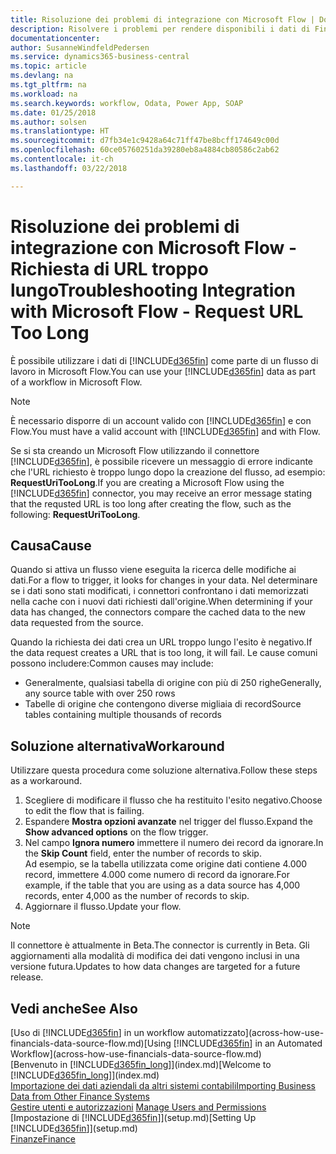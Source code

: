 ```yaml
---
title: Risoluzione dei problemi di integrazione con Microsoft Flow | Documenti Microsoft
description: Risolvere i problemi per rendere disponibili i dati di Financials come origine dati e specificare un URL OData dei service Web per creare un workflow automatizzato.
documentationcenter: 
author: SusanneWindfeldPedersen
ms.service: dynamics365-business-central
ms.topic: article
ms.devlang: na
ms.tgt_pltfrm: na
ms.workload: na
ms.search.keywords: workflow, Odata, Power App, SOAP
ms.date: 01/25/2018
ms.author: solsen
ms.translationtype: HT
ms.sourcegitcommit: d7fb34e1c9428a64c71ff47be8bcff174649c00d
ms.openlocfilehash: 60ce05760251da39280eb8a4884cb80586c2ab62
ms.contentlocale: it-ch
ms.lasthandoff: 03/22/2018

---
```

# <a name="troubleshooting-integration-with-microsoft-flow---request-url-too-long"></a><span data-ttu-id="52f61-103">Risoluzione dei problemi di integrazione con Microsoft Flow - Richiesta di URL troppo lungo</span><span class="sxs-lookup"><span data-stu-id="52f61-103">Troubleshooting Integration with Microsoft Flow - Request URL Too Long</span></span>
<span data-ttu-id="52f61-104">È possibile utilizzare i dati di [!INCLUDE[d365fin](includes/d365fin_md.md)] come parte di un flusso di lavoro in Microsoft Flow.</span><span class="sxs-lookup"><span data-stu-id="52f61-104">You can use your [!INCLUDE[d365fin](includes/d365fin_md.md)] data as part of a workflow in Microsoft Flow.</span></span>  

> [!NOTE]  
>   <span data-ttu-id="52f61-105">È necessario disporre di un account valido con [!INCLUDE[d365fin](includes/d365fin_md.md)] e con Flow.</span><span class="sxs-lookup"><span data-stu-id="52f61-105">You must have a valid account with [!INCLUDE[d365fin](includes/d365fin_md.md)] and with Flow.</span></span>  

<span data-ttu-id="52f61-106">Se si sta creando un Microsoft Flow utilizzando il connettore [!INCLUDE[d365fin](includes/d365fin_md.md)], è possibile ricevere un messaggio di errore indicante che l'URL richiesto è troppo lungo dopo la creazione del flusso, ad esempio: **RequestUriTooLong**.</span><span class="sxs-lookup"><span data-stu-id="52f61-106">If you are creating a Microsoft Flow using the [!INCLUDE[d365fin](includes/d365fin_md.md)] connector, you may receive an error message stating that the requsted URL is too long after creating the flow, such as the following: **RequestUriTooLong**.</span></span>

## <a name="cause"></a><span data-ttu-id="52f61-107">Causa</span><span class="sxs-lookup"><span data-stu-id="52f61-107">Cause</span></span>
<span data-ttu-id="52f61-108">Quando si attiva un flusso viene eseguita la ricerca delle modifiche ai dati.</span><span class="sxs-lookup"><span data-stu-id="52f61-108">For a flow to trigger, it looks for changes in your data.</span></span> <span data-ttu-id="52f61-109">Nel determinare se i dati sono stati modificati, i connettori confrontano i dati memorizzati nella cache con i nuovi dati richiesti dall'origine.</span><span class="sxs-lookup"><span data-stu-id="52f61-109">When determining if your data has changed, the connectors compare the cached data to the new data requested from the source.</span></span>  

<span data-ttu-id="52f61-110">Quando la richiesta dei dati crea un URL troppo lungo l'esito è negativo.</span><span class="sxs-lookup"><span data-stu-id="52f61-110">If the data request creates a URL that is too long, it will fail.</span></span> <span data-ttu-id="52f61-111">Le cause comuni possono includere:</span><span class="sxs-lookup"><span data-stu-id="52f61-111">Common causes may include:</span></span>
- <span data-ttu-id="52f61-112">Generalmente, qualsiasi tabella di origine con più di 250 righe</span><span class="sxs-lookup"><span data-stu-id="52f61-112">Generally, any source table with over 250 rows</span></span>
- <span data-ttu-id="52f61-113">Tabelle di origine che contengono diverse migliaia di record</span><span class="sxs-lookup"><span data-stu-id="52f61-113">Source tables containing multiple thousands of records</span></span>

## <a name="workaround"></a><span data-ttu-id="52f61-114">Soluzione alternativa</span><span class="sxs-lookup"><span data-stu-id="52f61-114">Workaround</span></span>
<span data-ttu-id="52f61-115">Utilizzare questa procedura come soluzione alternativa.</span><span class="sxs-lookup"><span data-stu-id="52f61-115">Follow these steps as a workaround.</span></span>
1. <span data-ttu-id="52f61-116">Scegliere di modificare il flusso che ha restituito l'esito negativo.</span><span class="sxs-lookup"><span data-stu-id="52f61-116">Choose to edit the flow that is failing.</span></span>
2. <span data-ttu-id="52f61-117">Espandere **Mostra opzioni avanzate** nel trigger del flusso.</span><span class="sxs-lookup"><span data-stu-id="52f61-117">Expand the **Show advanced options** on the flow trigger.</span></span>
3. <span data-ttu-id="52f61-118">Nel campo **Ignora numero** immettere il numero dei record da ignorare.</span><span class="sxs-lookup"><span data-stu-id="52f61-118">In the **Skip Count** field, enter the number of records to skip.</span></span>  
<span data-ttu-id="52f61-119">Ad esempio, se la tabella utilizzata come origine dati contiene 4.000 record, immettere 4.000 come numero di record da ignorare.</span><span class="sxs-lookup"><span data-stu-id="52f61-119">For example, if the table that you are using as a data source has 4,000 records, enter 4,000 as the number of records to skip.</span></span>
4. <span data-ttu-id="52f61-120">Aggiornare il flusso.</span><span class="sxs-lookup"><span data-stu-id="52f61-120">Update your flow.</span></span>

> [!NOTE]  
> <span data-ttu-id="52f61-121">Il connettore è attualmente in Beta.</span><span class="sxs-lookup"><span data-stu-id="52f61-121">The connector is currently in Beta.</span></span> <span data-ttu-id="52f61-122">Gli aggiornamenti alla modalità di modifica dei dati vengono inclusi in una versione futura.</span><span class="sxs-lookup"><span data-stu-id="52f61-122">Updates to how data changes are targeted for a future release.</span></span>


## <a name="see-also"></a><span data-ttu-id="52f61-123">Vedi anche</span><span class="sxs-lookup"><span data-stu-id="52f61-123">See Also</span></span>
<span data-ttu-id="52f61-124">[Uso di [!INCLUDE[d365fin](includes/d365fin_md.md)] in un workflow automatizzato](across-how-use-financials-data-source-flow.md)</span><span class="sxs-lookup"><span data-stu-id="52f61-124">[Using [!INCLUDE[d365fin](includes/d365fin_md.md)] in an Automated Workflow](across-how-use-financials-data-source-flow.md)</span></span>  
<span data-ttu-id="52f61-125">[Benvenuto in [!INCLUDE[d365fin_long](includes/d365fin_long_md.md)]](index.md)</span><span class="sxs-lookup"><span data-stu-id="52f61-125">[Welcome to [!INCLUDE[d365fin_long](includes/d365fin_long_md.md)]](index.md)</span></span>  
[<span data-ttu-id="52f61-126">Importazione dei dati aziendali da altri sistemi contabili</span><span class="sxs-lookup"><span data-stu-id="52f61-126">Importing Business Data from Other Finance Systems</span></span>](upload-data.md)  
<span data-ttu-id="52f61-127">[Gestire utenti e autorizzazioni](ui-how-users-permissions.md)  </span><span class="sxs-lookup"><span data-stu-id="52f61-127">[Manage Users and Permissions](ui-how-users-permissions.md)  </span></span>  
<span data-ttu-id="52f61-128">[Impostazione di [!INCLUDE[d365fin](includes/d365fin_md.md)]](setup.md)</span><span class="sxs-lookup"><span data-stu-id="52f61-128">[Setting Up [!INCLUDE[d365fin](includes/d365fin_md.md)]](setup.md)</span></span>  
[<span data-ttu-id="52f61-129">Finanze</span><span class="sxs-lookup"><span data-stu-id="52f61-129">Finance</span></span>](finance.md)  

